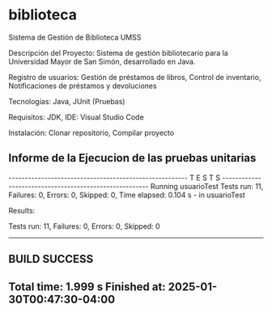 # biblioteca
Sistema de Gestión de Biblioteca UMSS

Descripción del Proyecto:
Sistema de gestión bibliotecario para la Universidad Mayor de San Simón, desarrollado en Java.

Registro de usuarios:
Gestión de préstamos de libros,
Control de inventario,
Notificaciones de préstamos y devoluciones

Tecnologías:
Java,
JUnit (Pruebas)

Requisitos:
JDK, 
IDE: Visual Studio Code

Instalación:
Clonar repositorio,
Compilar proyecto

<h2>Informe de la Ejecucion de las pruebas unitarias</h2>
 -------------------------------------------------------
 T E S T S
-------------------------------------------------------
Running usuarioTest
Tests run: 11, Failures: 0, Errors: 0, Skipped: 0, Time elapsed: 0.104 s - in usuarioTest

Results:

Tests run: 11, Failures: 0, Errors: 0, Skipped: 0

------------------------------------------------------------------------
BUILD SUCCESS
------------------------------------------------------------------------
Total time:  1.999 s
Finished at: 2025-01-30T00:47:30-04:00
------------------------------------------------------------------------